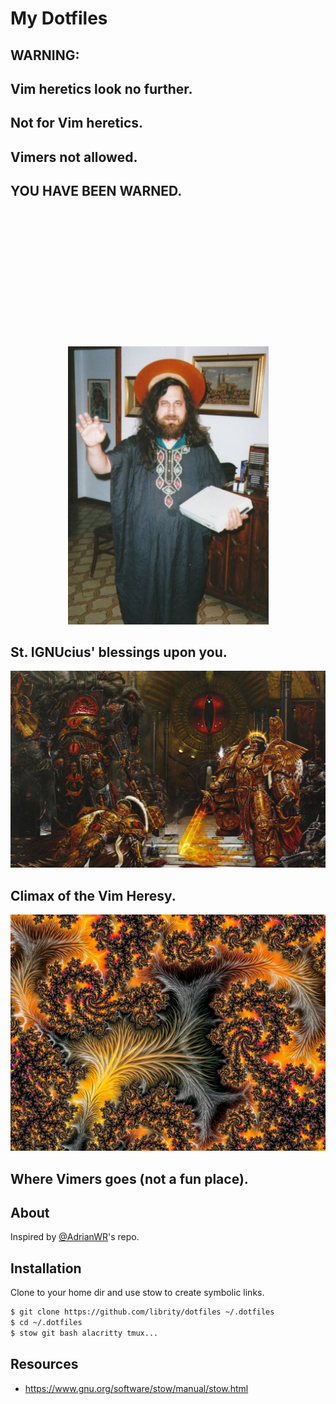 # My Dotfiles

<p align="center" >

## WARNING:

</p>
<p align="center" >

## Vim heretics look no further.

## Not for Vim heretics.

## Vimers not allowed.

</p>
<p align="center" >

## YOU HAVE BEEN WARNED.

</p>

</br>
</br>
</br>
</br>
</br>
</br>
</br>
</br>
</br>
</br>
</br>
</br>

<p align="center">
  <img src=".github/st_ignucius.jpg" />
</p>
<p align="center" >

## St. IGNUcius' blessings upon you.

</p>

<p align="center">
  <img src=".github/horus_heresy.jpg" />
</p>
<p align="center" >

## Climax of the Vim Heresy.

</p>

<p align="center">
  <img src=".github/vim_hell.jpeg" />
</p>
<p align="center" >

## Where Vimers goes (not a fun place).

</p>

## About

Inspired by [@AdrianWR](https://github.com/AdrianWR/.dotfiles)'s repo.

## Installation

Clone to your home dir and use stow to create symbolic links.

```bash
$ git clone https://github.com/librity/dotfiles ~/.dotfiles
$ cd ~/.dotfiles
$ stow git bash alacritty tmux...
```

## Resources

- https://www.gnu.org/software/stow/manual/stow.html
